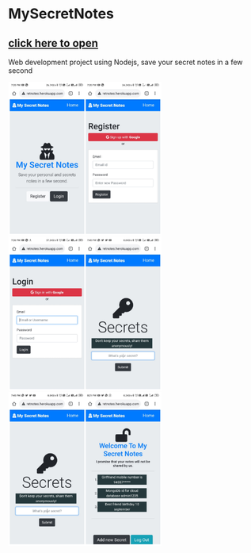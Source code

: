 # MySecretNotes
## <a href="https://mysecretnotes.herokuapp.com">click here to open</a>
Web development project using Nodejs, save your secret notes in a few second
<p float="left">
<img src="images/mysecretnotes_register.jpeg" width="310">
<img src="images/mysecretnotes_login.jpeg" width="310">
<img src="images/mysecretnotes_secrets.jpeg" width="310">
</p>
